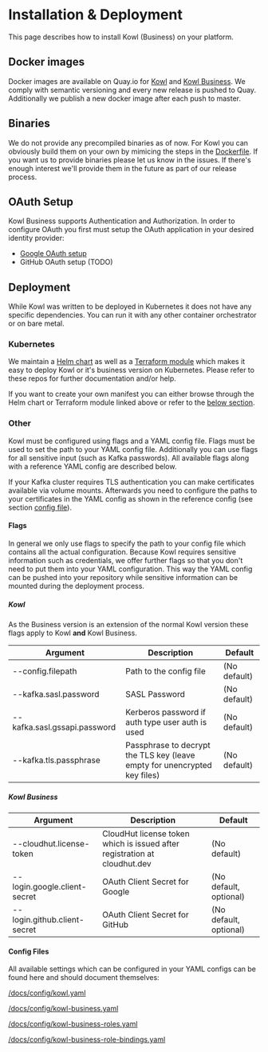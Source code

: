 # Installation & Deployment

This page describes how to install Kowl (Business) on your platform.

## Docker images

Docker images are available on Quay.io for [Kowl](https://quay.io/repository/cloudhut/kowl?tab=tags) and [Kowl Business](https://quay.io/repository/cloudhut/kowl-business?tab=tags). We comply with semantic versioning and every new release is pushed to Quay. Additionally we publish a new docker image after each push to master.

## Binaries

We do not provide any precompiled binaries as of now. For Kowl you can obviously build them on your own by mimicing the steps in the [Dockerfile](https://github.com/cloudhut/kowl/blob/master/Dockerfile). If you want us to provide binaries please let us know in the issues. If there's enough interest we'll provide them in the future as part of our release process.

## OAuth Setup

Kowl Business supports Authentication and Authorization. In order to configure OAuth you first must setup the OAuth application in your desired identity provider:

- [Google OAuth setup](https://github.com/cloudhut/kowl/blob/master/docs/provider-setup/google.md#google-oauth-provider-setup)
- GitHub OAuth setup (TODO)

## Deployment

While Kowl was written to be deployed in Kubernetes it does not have any specific dependencies. You can run it with any other container orchestrator or on bare metal.

### Kubernetes

We maintain a [Helm chart](https://github.com/cloudhut/charts) as well as a [Terraform module](https://github.com/cloudhut/terraform-modules) which makes it easy to deploy Kowl or it's business version on Kubernetes. Please refer to these repos for further documentation and/or help.

If you want to create your own manifest you can either browse through the Helm chart or Terraform module linked above or refer to the [below section](#other).

### Other

Kowl must be configured using flags and a YAML config file. Flags must be used to set the path to your YAML config file. Additionally you can use flags for all sensitive input (such as Kafka passwords). All available flags along with a reference YAML config are described below.

If your Kafka cluster requires TLS authentication you can make certificates available via volume mounts. Afterwards you need to configure the paths to your certificates in the YAML config as shown in the reference config (see section [config file](#config-file)).

#### Flags

In general we only use flags to specify the path to your config file which contains all the actual configuration. Because Kowl requires sensitive information such as credentials, we offer further flags so that you don't need to put them into your YAML configuration. This way the YAML config can be pushed into your repository while sensitive information can be mounted during the deployment process.

##### Kowl

As the Business version is an extension of the normal Kowl version these flags apply to Kowl **and** Kowl Business.

| Argument | Description | Default |
| --- | --- | --- |
| --config.filepath | Path to the config file | (No default) |
| --kafka.sasl.password | SASL Password | (No default) |
| --kafka.sasl.gssapi.password | Kerberos password if auth type user auth is used | (No default) |
| --kafka.tls.passphrase | Passphrase to decrypt the TLS key (leave empty for unencrypted key files) | (No default) |

##### Kowl Business

| Argument | Description | Default |
| --- | --- | --- |
| --cloudhut.license-token | CloudHut license token which is issued after registration at cloudhut.dev | (No default)
| --login.google.client-secret | OAuth Client Secret for Google | (No default, optional)
| --login.github.client-secret | OAuth Client Secret for GitHub | (No default, optional)

#### Config Files

All available settings which can be configured in your YAML configs can be found here and should document themselves:

[/docs/config/kowl.yaml](https://github.com/cloudhut/kowl/blob/master/docs/config/kowl.yaml)

[/docs/config/kowl-business.yaml](https://github.com/cloudhut/kowl/blob/master/docs/config/kowl-business.yaml)

[/docs/config/kowl-business-roles.yaml](https://github.com/cloudhut/kowl/blob/master/docs/config/kowl-business-roles.yaml)

[/docs/config/kowl-business-role-bindings.yaml](https://github.com/cloudhut/kowl/blob/master/docs/config/kowl-business-role-bindings.yaml)